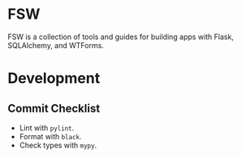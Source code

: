 # FSW

FSW is a collection of tools and guides
for building apps with Flask, SQLAlchemy, and WTForms.

# Development

## Commit Checklist

- Lint with `pylint`.
- Format with `black`.
- Check types with `mypy`.
